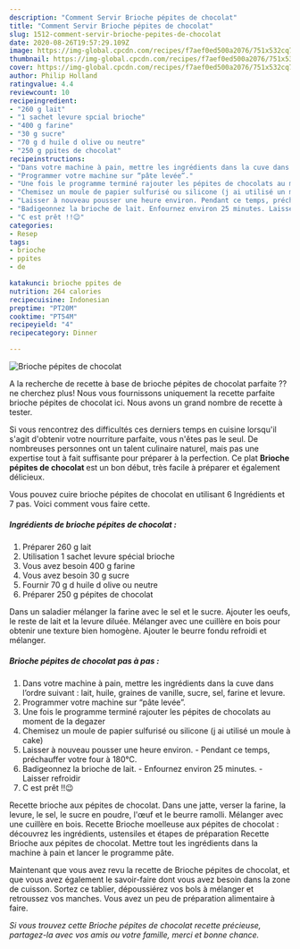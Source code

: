 ```yaml
---
description: "Comment Servir Brioche pépites de chocolat"
title: "Comment Servir Brioche pépites de chocolat"
slug: 1512-comment-servir-brioche-pepites-de-chocolat
date: 2020-08-26T19:57:29.109Z
image: https://img-global.cpcdn.com/recipes/f7aef0ed500a2076/751x532cq70/brioche-pepites-de-chocolat-photo-principale-de-la-recette.jpg
thumbnail: https://img-global.cpcdn.com/recipes/f7aef0ed500a2076/751x532cq70/brioche-pepites-de-chocolat-photo-principale-de-la-recette.jpg
cover: https://img-global.cpcdn.com/recipes/f7aef0ed500a2076/751x532cq70/brioche-pepites-de-chocolat-photo-principale-de-la-recette.jpg
author: Philip Holland
ratingvalue: 4.4
reviewcount: 10
recipeingredient:
- "260 g lait"
- "1 sachet levure spcial brioche"
- "400 g farine"
- "30 g sucre"
- "70 g d huile d olive ou neutre"
- "250 g ppites de chocolat"
recipeinstructions:
- "Dans votre machine à pain, mettre les ingrédients dans la cuve dans l’ordre suivant : lait, huile, graines de vanille, sucre, sel, farine et levure."
- "Programmer votre machine sur “pâte levée”."
- "Une fois le programme terminé rajouter les pépites de chocolats au moment de la degazer"
- "Chemisez un moule de papier sulfurisé ou silicone (j ai utilisé un moule à cake)"
- "Laisser à nouveau pousser une heure environ. Pendant ce temps, préchauffer votre four à 180°C."
- "Badigeonnez la brioche de lait. Enfournez environ 25 minutes. Laisser refroidir"
- "C est prêt !!😉"
categories:
- Resep
tags:
- brioche
- ppites
- de

katakunci: brioche ppites de 
nutrition: 264 calories
recipecuisine: Indonesian
preptime: "PT20M"
cooktime: "PT54M"
recipeyield: "4"
recipecategory: Dinner

---
```



![Brioche pépites de chocolat](https://img-global.cpcdn.com/recipes/f7aef0ed500a2076/751x532cq70/brioche-pepites-de-chocolat-photo-principale-de-la-recette.jpg)

A la recherche de recette à base de brioche pépites de chocolat parfaite ?? ne cherchez plus! Nous vous fournissons uniquement la recette parfaite brioche pépites de chocolat ici. Nous avons un grand nombre de recette à tester.

Si vous rencontrez des difficultés ces derniers temps en cuisine lorsqu'il s'agit d'obtenir votre nourriture parfaite, vous n'êtes pas le seul. De nombreuses personnes ont un talent culinaire naturel, mais pas une expertise tout à fait suffisante pour préparer à la perfection. Ce plat <strong> Brioche pépites de chocolat </strong> est un bon début, très facile à préparer et également délicieux.

<!--inarticleads1-->

Vous pouvez cuire brioche pépites de chocolat en utilisant 6 Ingrédients et 7 pas. Voici comment vous faire cette.

##### Ingrédients de brioche pépites de chocolat :

1. Préparer 260 g lait
1. Utilisation 1 sachet levure spécial brioche
1. Vous avez besoin 400 g farine
1. Vous avez besoin 30 g sucre
1. Fournir 70 g d huile d olive ou neutre
1. Préparer 250 g pépites de chocolat


Dans un saladier mélanger la farine avec le sel et le sucre. Ajouter les oeufs, le reste de lait et la levure diluée. Mélanger avec une cuillère en bois pour obtenir une texture bien homogène. Ajouter le beurre fondu refroidi et mélanger. 

<!--inarticleads2-->

##### Brioche pépites de chocolat pas à pas :

1. Dans votre machine à pain, mettre les ingrédients dans la cuve dans l’ordre suivant : lait, huile, graines de vanille, sucre, sel, farine et levure.
1. Programmer votre machine sur “pâte levée”.
1. Une fois le programme terminé rajouter les pépites de chocolats au moment de la degazer
1. Chemisez un moule de papier sulfurisé ou silicone (j ai utilisé un moule à cake)
1. Laisser à nouveau pousser une heure environ. - Pendant ce temps, préchauffer votre four à 180°C.
1. Badigeonnez la brioche de lait. - Enfournez environ 25 minutes. - Laisser refroidir
1. C est prêt !!😉


Recette brioche aux pépites de chocolat. Dans une jatte, verser la farine, la levure, le sel, le sucre en poudre, l&#39;œuf et le beurre ramolli. Mélanger avec une cuillère en bois. Recette Brioche moelleuse aux pépites de chocolat : découvrez les ingrédients, ustensiles et étapes de préparation Recette Brioche aux pépites de chocolat. Mettre tout les ingrédients dans la machine à pain et lancer le programme pâte. 

<!--inarticleads1-->

<p>
Maintenant que vous avez revu la recette de Brioche pépites de chocolat, et que vous avez également le savoir-faire dont vous avez besoin dans la zone de cuisson. Sortez ce tablier, dépoussiérez vos bols à mélanger et retroussez vos manches. Vous avez un peu de préparation alimentaire à faire.
</p>

<p>
<i>Si vous trouvez cette Brioche pépites de chocolat recette précieuse, partagez-la avec vos amis ou votre famille, merci et bonne chance.</i>
</p>
